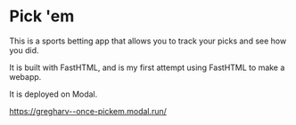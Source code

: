 # Pick 'em

This is a sports betting app that allows you to track your picks and see how you did.

It is built with FastHTML, and is my first attempt using FastHTML to make a webapp.

It is deployed on Modal.

https://gregharv--once-pickem.modal.run/
